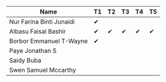 |Name                              |T1  |T2  |T3  |T4  |T5  |
|----------------------------------|----|----|----|----|----|
|Nur Farina Binti Junaidi          | ✔ |    |    |    |    |
|Albasu Faisal Bashir              | ✔  | ✔ |  ✔ | ✔ | ✔ |
|Borbor Emmanuel T-Wayne           | ✔ |    |    |    |    |
|Paye Jonathan S                   |    |    |    |    |    |
|Saidy Buba                        |    |    |    |    |    |
|Swen Samuel Mccarthy              |    |    |    |    |    |

